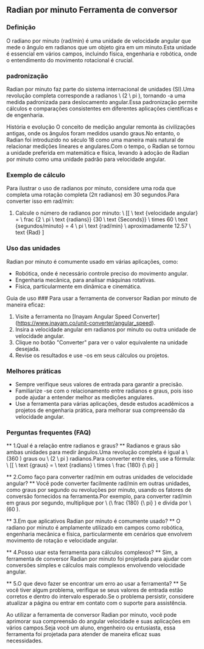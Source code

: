 ## Radian por minuto Ferramenta de conversor

### Definição
O radiano por minuto (rad/min) é uma unidade de velocidade angular que mede o ângulo em radianos que um objeto gira em um minuto.Esta unidade é essencial em vários campos, incluindo física, engenharia e robótica, onde o entendimento do movimento rotacional é crucial.

### padronização
Radian por minuto faz parte do sistema internacional de unidades (SI).Uma revolução completa corresponde a radianos \ (2 \ pi \), tornando -a uma medida padronizada para deslocamento angular.Essa padronização permite cálculos e comparações consistentes em diferentes aplicações científicas e de engenharia.

História e evolução
O conceito de medição angular remonta às civilizações antigas, onde os ângulos foram medidos usando graus.No entanto, o Radian foi introduzido no século 18 como uma maneira mais natural de relacionar medições lineares e angulares.Com o tempo, o Radian se tornou a unidade preferida em matemática e física, levando à adoção de Radian por minuto como uma unidade padrão para velocidade angular.

### Exemplo de cálculo
Para ilustrar o uso de radianos por minuto, considere uma roda que completa uma rotação completa (2π radianos) em 30 segundos.Para converter isso em rad/min:
1. Calcule o número de radianos por minuto:
\ [[
\ text {velocidade angular} = \ frac {2 \ pi \ text {radians}} {30 \ text {Seconds}} \ times 60 \ text {segundos/minuto} = 4 \ pi \ text {rad/min} \ aproximadamente 12.57 \ text {Rad}
\]

### Uso das unidades
Radian por minuto é comumente usado em várias aplicações, como:
- Robótica, onde é necessário controle preciso do movimento angular.
- Engenharia mecânica, para analisar máquinas rotativas.
- Física, particularmente em dinâmica e cinemática.

Guia de uso ###
Para usar a ferramenta de conversor Radian por minuto de maneira eficaz:
1. Visite a ferramenta no [Inayam Angular Speed ​​Converter] (https://www.inayam.co/unit-converter/angular_speed).
2. Insira a velocidade angular em radianos por minuto ou outra unidade de velocidade angular.
3. Clique no botão "Converter" para ver o valor equivalente na unidade desejada.
4. Revise os resultados e use -os em seus cálculos ou projetos.

### Melhores práticas
- Sempre verifique seus valores de entrada para garantir a precisão.
- Familiarize -se com o relacionamento entre radianos e graus, pois isso pode ajudar a entender melhor as medições angulares.
- Use a ferramenta para várias aplicações, desde estudos acadêmicos a projetos de engenharia prática, para melhorar sua compreensão da velocidade angular.

### Perguntas frequentes (FAQ)

** 1.Qual é a relação entre radianos e graus? **
Radianos e graus são ambas unidades para medir ângulos.Uma revolução completa é igual a \ (360 \) graus ou \ (2 \ pi \) radianos.Para converter entre eles, use a fórmula:
\ [[
\ text {graus} = \ text {radians} \ times \ frac {180} {\ pi}
\]

** 2.Como faço para converter rad/min em outras unidades de velocidade angular? **
Você pode converter facilmente rad/min em outras unidades, como graus por segundo ou revoluções por minuto, usando os fatores de conversão fornecidos na ferramenta.Por exemplo, para converter rad/min em graus por segundo, multiplique por \ (\ frac {180} {\ pi} \) e divida por \ (60 \).

** 3.Em que aplicativos Radian por minuto é comumente usado? **
O radiano por minuto é amplamente utilizado em campos como robótica, engenharia mecânica e física, particularmente em cenários que envolvem movimento de rotação e velocidade angular.

** 4.Posso usar esta ferramenta para cálculos complexos? **
Sim, a ferramenta de conversor Radian por minuto foi projetada para ajudar com conversões simples e cálculos mais complexos envolvendo velocidade angular.

** 5.O que devo fazer se encontrar um erro ao usar a ferramenta? **
Se você tiver algum problema, verifique se seus valores de entrada estão corretos e dentro do intervalo esperado.Se o problema persistir, considere atualizar a página ou entrar em contato com o suporte para assistência.

Ao utilizar a ferramenta de conversor Radian por minuto, você pode aprimorar sua compreensão do angular velocidade e suas aplicações em vários campos.Seja você um aluno, engenheiro ou entusiasta, essa ferramenta foi projetada para atender de maneira eficaz suas necessidades.